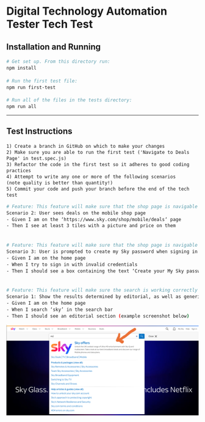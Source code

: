 # Digital Technology Automation Tester Tech Test

## Installation and Running

```sh
# Get set up. From this directory run:
npm install

# Run the first test file:
npm run first-test

# Run all of the files in the tests directory:
npm run all

```


----

## Test Instructions
    1) Create a branch in GitHub on which to make your changes
    2) Make sure you are able to run the first test ('Navigate to Deals Page' in test.spec.js)
    3) Refactor the code in the first test so it adheres to good coding practices 
    4) Attempt to write any one or more of the following scenarios
    (note quality is better than quantity!)
    5) Commit your code and push your branch before the end of the tech test



```sh
# Feature: This feature will make sure that the shop page is navigable and usable
Scenario 2: User sees deals on the mobile shop page 
- Given I am on the ‘https://www.sky.com/shop/mobile/deals‘ page  
- Then I see at least 3 tiles with a picture and price on them


# Feature: This feature will make sure that the shop page is navigable and usable
Scenario 3: User is prompted to create my Sky password when signing in with invalid credentials
- Given I am on the home page 
- When I try to sign in with invalid credentials  
- Then I should see a box containing the text ‘Create your My Sky password’ 


# Feature: This feature will make sure the search is working correctly
Scenario 1: Show the results determined by editorial, as well as generic searches. 
- Given I am on the home page 
- When I search ‘sky’ in the search bar 
- Then I should see an editorial section (example screenshot below)
```
![image info](./editorial-section.png)




